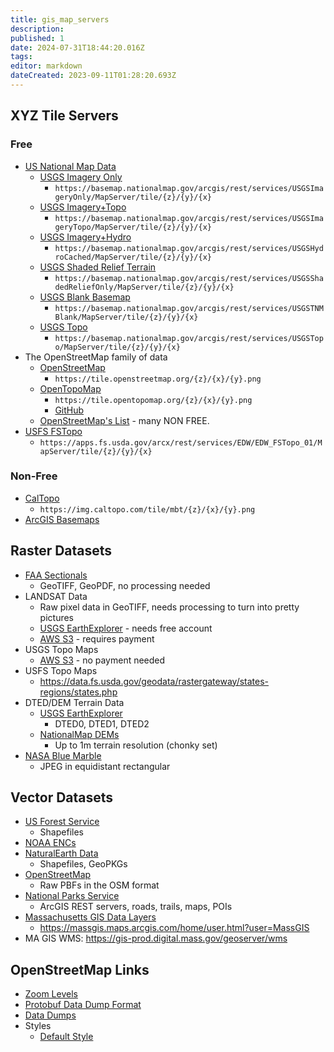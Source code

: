 ```yaml
---
title: gis_map_servers
description: 
published: 1
date: 2024-07-31T18:44:20.016Z
tags: 
editor: markdown
dateCreated: 2023-09-11T01:28:20.693Z
---
```


## XYZ Tile Servers

### Free

-   [US National Map Data](https://apps.nationalmap.gov/viewer/)
    -   [USGS Imagery Only](https://www.arcgis.com/home/webmap/viewer.html?url=https%3A%2F%2Fbasemap.nationalmap.gov%2Farcgis%2Frest%2Fservices%2FUSGSImageryOnly%2FMapServer&source=sd)
        -   `https://basemap.nationalmap.gov/arcgis/rest/services/USGSImageryOnly/MapServer/tile/{z}/{y}/{x}`
    -   [USGS Imagery+Topo](https://www.arcgis.com/home/webmap/viewer.html?url=https%3A%2F%2Fbasemap.nationalmap.gov%2Farcgis%2Frest%2Fservices%2FUSGSImageryTopo%2FMapServer&source=sd)
        -   `https://basemap.nationalmap.gov/arcgis/rest/services/USGSImageryTopo/MapServer/tile/{z}/{y}/{x}`
    -   [USGS Imagery+Hydro](https://www.arcgis.com/home/webmap/viewer.html?url=https%3A%2F%2Fbasemap.nationalmap.gov%2Farcgis%2Frest%2Fservices%2FUSGSHydroCached%2FMapServer&source=sd)
        -   `https://basemap.nationalmap.gov/arcgis/rest/services/USGSHydroCached/MapServer/tile/{z}/{y}/{x}`
    -   [USGS Shaded Relief Terrain](https://www.arcgis.com/home/webmap/viewer.html?url=https%3A%2F%2Fbasemap.nationalmap.gov%2Farcgis%2Frest%2Fservices%2FUSGSShadedReliefOnly%2FMapServer&source=sd)
        -   `https://basemap.nationalmap.gov/arcgis/rest/services/USGSShadedReliefOnly/MapServer/tile/{z}/{y}/{x}`
    -   [USGS Blank Basemap](https://www.arcgis.com/home/webmap/viewer.html?url=https%3A%2F%2Fbasemap.nationalmap.gov%2Farcgis%2Frest%2Fservices%2FUSGSTNMBlank%2FMapServer&source=sd)
        -   `https://basemap.nationalmap.gov/arcgis/rest/services/USGSTNMBlank/MapServer/tile/{z}/{y}/{x}`
    -   [USGS Topo](https://www.arcgis.com/home/webmap/viewer.html?url=https%3A%2F%2Fbasemap.nationalmap.gov%2Farcgis%2Frest%2Fservices%2FUSGSTopo%2FMapServer&source=sd)
        -   `https://basemap.nationalmap.gov/arcgis/rest/services/USGSTopo/MapServer/tile/{z}/{y}/{x}`
-   The OpenStreetMap family of data
    -   [OpenStreetMap](https://www.openstreetmap.org/)
        -   `https://tile.openstreetmap.org/{z}/{x}/{y}.png`
    -   [OpenTopoMap](https://opentopomap.org/)
        -   `https://tile.opentopomap.org/{z}/{x}/{y}.png`
        -   [GitHub](https://github.com/der-stefan/OpenTopoMap)
    -   [OpenStreetMap's List](https://apps.fs.usda.gov/arcx/rest/services/EDW/EDW_FSTopo_01/MapServer/tile/{z}/{y}/{x}) - many NON FREE.
-   [USFS FSTopo](https://www.arcgis.com/home/webmap/viewer.html?url=https%3A%2F%2Fapps.fs.usda.gov%2Farcx%2Frest%2Fservices%2FEDW%2FEDW_FSTopo_01%2FMapServer&source=sd)
    -   `https://apps.fs.usda.gov/arcx/rest/services/EDW/EDW_FSTopo_01/MapServer/tile/{z}/{y}/{x}`

### Non-Free

-   [CalTopo](https://caltopo.com/map.html)
    -   `https://img.caltopo.com/tile/mbt/{z}/{x}/{y}.png`
-   [ArcGIS Basemaps](https://arcg.is/11iLrH)

## Raster Datasets

-   [FAA Sectionals](https://www.faa.gov/air_traffic/flight_info/aeronav/digital_products/vfr/)
    -   GeoTIFF, GeoPDF, no processing needed
-   LANDSAT Data
    -   Raw pixel data in GeoTIFF, needs processing to turn into pretty pictures
    -   [USGS EarthExplorer](https://earthexplorer.usgs.gov/) - needs free account
    -   [AWS S3](https://registry.opendata.aws/usgs-landsat/) - requires payment
-   USGS Topo Maps
    -   [AWS S3](https://prd-tnm.s3.amazonaws.com/index.html?prefix=StagedProducts/Maps/USTopo/PDF/) - no payment needed
-   USFS Topo Maps
    -   <https://data.fs.usda.gov/geodata/rastergateway/states-regions/states.php>
-   DTED/DEM Terrain Data
    -   [USGS EarthExplorer](https://earthexplorer.usgs.gov/)
        -   DTED0, DTED1, DTED2
    -   [NationalMap DEMs](https://www.usgs.gov/3d-elevation-program/about-3dep-products-services)
        -   Up to 1m terrain resolution (chonky set)
-   [NASA Blue Marble](https://visibleearth.nasa.gov/collection/1484/blue-marble)
    -   JPEG in equidistant rectangular

## Vector Datasets

-   [US Forest Service](https://data.fs.usda.gov/geodata/edw/datasets.php?xmlKeyword=FSTopo)
    -   Shapefiles
-   [NOAA ENCs](https://charts.noaa.gov/ENCs/ENCs.shtml)
-   [NaturalEarth Data](https://www.naturalearthdata.com/downloads/)
    -   Shapefiles, GeoPKGs
-   [OpenStreetMap](https://planet.openstreetmap.org/)
    -   Raw PBFs in the OSM format
-   [National Parks Service](https://mapservices.nps.gov/arcgis/rest/services/NationalDatasets)
    -   ArcGIS REST servers, roads, trails, maps, POIs
-   [Massachusetts GIS Data Layers](https://www.mass.gov/info-details/massgis-data-layers)
	- https://massgis.maps.arcgis.com/home/user.html?user=MassGIS
  - MA GIS WMS: https://gis-prod.digital.mass.gov/geoserver/wms

## OpenStreetMap Links

-   [Zoom Levels](https://wiki.openstreetmap.org/wiki/Zoom_levels)
-   [Protobuf Data Dump Format](https://wiki.openstreetmap.org/wiki/PBF_Format)
-   [Data Dumps](https://wiki.openstreetmap.org/wiki/Planet.osm)
-   Styles
    -   [Default Style](https://github.com/gravitystorm/openstreetmap-carto)

